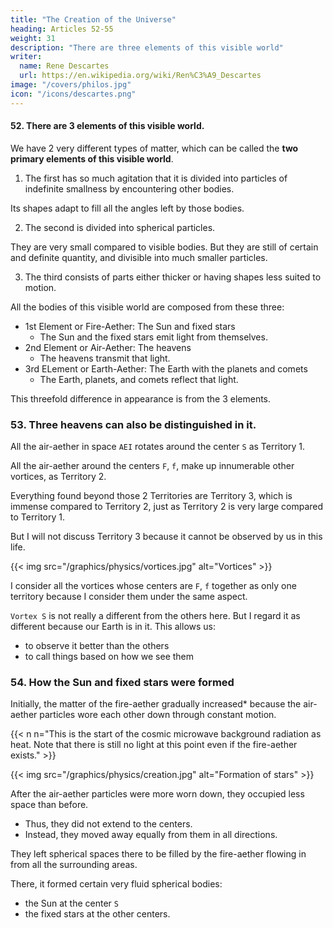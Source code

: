 ```yaml
---
title: "The Creation of the Universe"
heading: Articles 52-55
weight: 31
description: "There are three elements of this visible world"
writer:
  name: Rene Descartes
  url: https://en.wikipedia.org/wiki/Ren%C3%A9_Descartes
image: "/covers/philos.jpg"
icon: "/icons/descartes.png"
---
```



#### 52. There are 3 elements of this visible world.

We have 2 very different types of matter, which can be called the **two primary elements of this visible world**.

1. The first has so much agitation that it is divided into particles of indefinite smallness by encountering other bodies.

Its shapes adapt to fill all the angles left by those bodies. 

2. The second is divided into spherical particles.

They are very small compared to visible bodies. But they are still of certain and definite quantity, and divisible into much smaller particles.

3. The third consists of parts either thicker or having shapes less suited to motion.

All the bodies of this visible world are composed from these three:

- 1st Element or Fire-Aether: The Sun and fixed stars
  - The Sun and the fixed stars emit light from themselves.
- 2nd Element or Air-Aether: The heavens
  - The heavens transmit that light.
- 3rd ELement or Earth-Aether: The Earth with the planets and comets
  - The Earth, planets, and comets reflect that light.


This threefold difference in appearance is from the 3 elements.


### 53. Three heavens can also be distinguished in it.

<!-- matter , as the first heaven -->
All the air-aether in space `AEI` rotates around the center `S` as Territory 1.

All the air-aether around the centers `F`, `f`, make up innumerable other vortices, as Territory 2.

Everything found beyond those 2 Territories are Territory 3, which is immense compared to Territory 2, just as Territory 2 is very large compared to Territory 1. 

<!-- , and the second in relation to the first to be very large.  -->

But I will not discuss Territory 3 because it cannot be observed by us in this life.

<!-- , and we are dealing only with the visible world.  heaven -->

{{< img src="/graphics/physics/vortices.jpg" alt="Vortices" >}}


I consider all the vortices whose centers are `F`, `f` together as only one territory because I consider them under the same aspect. 

`Vortex S` is not really a different from the others here. But I regard it as different because our Earth is in it. This allows us:
- to observe it better than the others
- to call things based on how we see them

<!-- and therefore we will have much more to observe in it than in the others. And we are accustomed to impose names on things not for their own sake, but only to explain our thoughts about them. -->


### 54. How the Sun and fixed stars were formed

Initially, the matter of the fire-aether gradually increased* because the air-aether particles wore each other down through constant motion. 

{{< n n="This is the start of the cosmic microwave background radiation as heat. Note that there is still no light at this point even if the fire-aether exists." >}}


{{< img src="/graphics/physics/creation.jpg" alt="Formation of stars" >}}

After the air-aether particles were more worn down, they occupied less space than before. 
- Thus, they did not extend to the centers. 
- Instead, they moved away equally from them in all directions.

They left spherical spaces there to be filled by the fire-aether flowing in from all the surrounding areas.

There, it formed certain very fluid spherical bodies:
- the Sun at the center `S`
- the fixed stars at the other centers. 


<!-- When there was more of it in the universe than was necessary to fill the small spaces found between the spherical air-aether particles, after these spaces were filled, 

- Whatever remained flowed to the centers S, F, f.  -->

